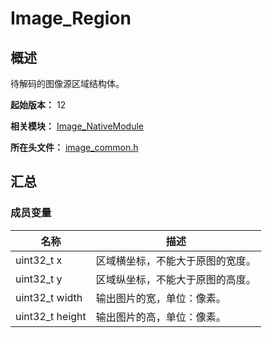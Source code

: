 # Image_Region
<!--Kit: Image Kit-->
<!--Subsystem: Multimedia-->
<!--Owner: @aulight02-->
<!--Designer: @liyang_bryan-->
<!--Tester: @xchaosioda-->
<!--Adviser: @zengyawen-->

## 概述

待解码的图像源区域结构体。

**起始版本：** 12

**相关模块：** [Image_NativeModule](capi-image-nativemodule.md)

**所在头文件：** [image_common.h](capi-image-common-h.md)

## 汇总

### 成员变量

| 名称 | 描述 |
| -- | -- |
| uint32_t x | 区域横坐标，不能大于原图的宽度。 |
| uint32_t y | 区域纵坐标，不能大于原图的高度。 |
| uint32_t width | 输出图片的宽，单位：像素。 |
| uint32_t height | 输出图片的高，单位：像素。 |
